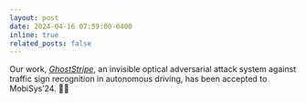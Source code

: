 ```yaml
---
layout: post
date: 2024-04-16 07:59:00-0400
inline: true
related_posts: false
---
```


Our work, *[GhostStripe](assets/pdf/MobiSys24-GhostStripe.pdf)*, an invisible optical adversarial attack system against traffic sign recognition in autonomous driving, has been accepted to MobiSys’24. 👻🌈